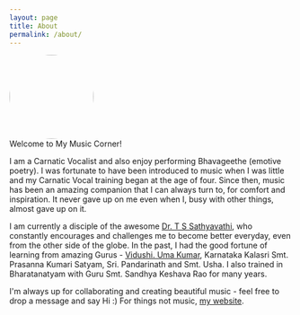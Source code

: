 ```yaml
---
layout: page
title: About
permalink: /about/
---
```

<html>
<img src="../data/img/profile_pic.PNG" width="150px" style="border-radius: 50%;" />
</html>

<br>
Welcome to My Music Corner! 

I am a Carnatic Vocalist and also enjoy performing Bhavageethe (emotive poetry). I was fortunate to have been introduced to music when I was little and my Carnatic Vocal training began at the age of four. Since then, music has been an amazing companion that I can always turn to, for comfort and inspiration. It never gave up on me even when I, busy with other things, almost gave up on it.  

I am currently a disciple of the awesome [Dr. T S Sathyavathi](https://www.tssathyavathi.com), who constantly encourages and challenges me to become better everyday, even from the other side of the globe. In the past, I had the good fortune of learning from amazing Gurus -  [Vidushi. Uma Kumar](https://musicearn.in/me/umakumar), Karnataka Kalasri Smt. Prasanna Kumari Satyam, Sri. Pandarinath and Smt. Usha. I also trained in Bharatanatyam with Guru Smt. Sandhya Keshava Rao for many years.

I'm always up for collaborating and creating beautiful music - feel free to drop a message and say Hi :) For things not music, [my website]( https://shwetharam0407.github.io).
